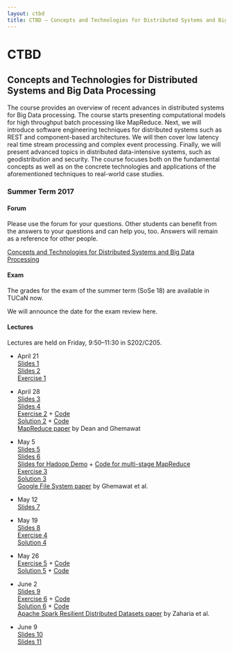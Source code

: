 ```yaml
---
layout: ctbd
title: CTBD – Concepts and Technologies for Distributed Systems and Big Data Processing
---
```


# CTBD

## Concepts and Technologies for Distributed Systems and Big Data Processing

The course provides an overview of recent advances in distributed systems for
Big Data processing. The course starts presenting computational models for high
throughput batch processing like MapReduce. Next, we will introduce software
engineering techniques for distributed systems such as REST and component-based
architectures. We will then cover low latency real time stream processing and
complex event processing. Finally, we will present advanced topics in
distributed data-intensive systems, such as geodistribution and security. The
course focuses both on the fundamental concepts as well as on the concrete
technologies and applications of the aforementioned techniques to real-world
case studies.

### Summer Term 2017

#### Forum

Please use the forum for your questions. Other students can benefit from the
answers to your questions and can help you, too. Answers will remain as a
reference for other people.

[Concepts and Technologies for Distributed Systems and Big Data Processing](https://www.fachschaft.informatik.tu-darmstadt.de/forum/viewforum.php?f=580)


#### Exam

<!--
<div class="info">
  <p>The exam will take place on July 14 at 9:50.
  The room where the exam will take place is assigned by your surname.</p>

  Surname starting with
  <table>
    <tr><td>AB – FA</td><td>S101/A5</td></tr>
    <tr><td>FE – PR</td><td>S105/122</td></tr>
    <tr><td>PU – ZI</td><td>S202/C205</td></tr>
  </table>
</div>

<div class="info">
  <p>The Exam Review will take place on 30th of August in S202/E202.</p>

  <p>Please use the time slot assigned by your surname. We can only guarantee you 15&thinsp;min review if you are on time.</p>

  Surname starting with
  <table>
    <tr><td>Aa–Dc</td><td>13:30</td></tr>
    <tr><td>Dd–Iz</td><td>14:00</td></tr>
    <tr><td>Ja–Mf</td><td>14:30</td></tr>
    <tr><td>Mg–Qz</td><td>15:00</td></tr>
    <tr><td>Ra–Sk</td><td>15:30</td></tr>
    <tr><td>Sl–Zz</td><td>16:00</td></tr>
  </table>
</div>

<div class="info">
  The exam for the winter term (WS 17/18) will take place on March 2 at 17:00 in room S101/A1
</div>

<div class="info">
  <p>The grades for the exam of the winter term (WS 17/18) are available in TUCaN now.</p>
  <p>We will announce the date for the exam review here.</p>
  <p>The Exam Review will take place on 27th of March, 11:00–12:00 in S202/A213.</p>
</div>

<div class="info">
  The exam in the summer term (SoSe 18) will take place at the end of July or beginning of August.
  Note that the current date in TUCaN (July 24) may be subject to change due to conflicting exams.
  We will announce the definite date for the exam here soon.
</div>

<div class="info">
  <p><strong>Important Update</strong></p>
  <p>Due to conflicting exams, the exam was moved to another date.</p>
  <p>We apologize for the short-term notice.
  Unfortunately, it was not possible for us to get a new slot for the exam earlier.</p>
</div>

<div class="info">
  The exam in the summer term (SoSe 18) will take place on July 25 at 10:00 in room S101/A01
</div>
-->

<div class="info">
  <p>The grades for the exam of the summer term (SoSe 18) are available in TUCaN now.</p>
  <p>We will announce the date for the exam review here.</p>
</div>


#### Lectures

Lectures are held on Friday, 9:50–11:30 in S202/C205.

* April 21  
  [Slides 1](CTBD_01_organization.pdf)  
  [Slides 2](CTBD_02_intro.pdf)  
  [Exercise 1](CTBD_ex01.pdf)

* April 28  
  [Slides 3](CTBD_03_bigdata_intro.pdf)  
  [Slides 4](CTBD_04_mapreduce.pdf)  
  [Exercise 2](CTBD_ex02.pdf) + [Code](CTBD_ex02.zip)  
  [Solution 2](CTBD_sol02.pdf) + [Code](CTBD_sol02.zip)  
  [MapReduce paper](http://research.google.com/archive/mapreduce.html) by Dean and Ghemawat

* May 5  
  [Slides 5](CTBD_05_mapreduce.pdf)  
  [Slides 6](CTBD_06_gfs-hdfs.pdf)  
  [Slides for Hadoop Demo](CTBD_05b_two_step_join.pdf) + [Code for multi-stage MapReduce](CTBD_05b_two_step_join.zip)  
  [Exercise 3](CTBD_ex03.pdf)  
  [Solution 3](CTBD_sol03.pdf)  
  [Google File System paper](http://research.google.com/archive/gfs.html) by Ghemawat et al.

* May 12  
  [Slides 7](CTBD_07_echosystem.pdf)

* May 19  
  [Slides 8](CTBD_08_futures_async_actors.pdf)  
  [Exercise 4](CTBD_ex04.pdf)  
  [Solution 4](CTBD_sol04.pdf)

* May 26  
  [Exercise 5](CTBD_ex05.pdf) + [Code](CTBD_ex05.zip)  
  [Solution 5](CTBD_sol05.pdf) + [Code](CTBD_sol05.zip)

* June 2  
  [Slides 9](CTBD_09_spark.pdf)  
  [Exercise 6](CTBD_ex06.pdf) + [Code](CTBD_ex06.zip)  
  [Solution 6](CTBD_sol06.pdf) + [Code](CTBD_sol06.zip)  
  [Apache Spark Resilient Distributed Datasets paper](http://www-bcf.usc.edu/~minlanyu/teach/csci599-fall12/papers/nsdi_spark.pdf) by Zaharia et al.

* June 9  
  [Slides 10](CTBD_10_spark_streaming.pdf)  
  [Slides 11](CTBD_11_preparation.pdf)
